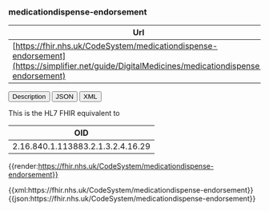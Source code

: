 ### medicationdispense-endorsement


|  Url |
|--
|  [https://fhir.nhs.uk/CodeSystem/medicationdispense-endorsement](https://simplifier.net/guide/DigitalMedicines/medicationdispense-endorsement) | 


<div class="tab">
  <button class="tablinks active" onclick="openTab(event, 'Description')">Description</button>
  <button class="tablinks" onclick="openTab(event, 'JSON')">JSON</button>
  <button class="tablinks" onclick="openTab(event, 'XML')">XML</button>

</div>
<div id="Description" class="tabcontent" style="display:block">

This is the HL7 FHIR equivalent to 

|  OID |
|--
| 2.16.840.1.113883.2.1.3.2.4.16.29  | 


{{render:https://fhir.nhs.uk/CodeSystem/medicationdispense-endorsement}}
</div>
<div id="XML" class="tabcontent">
  {{xml:https://fhir.nhs.uk/CodeSystem/medicationdispense-endorsement}}
</div>
<div id="JSON" class="tabcontent">
  {{json:https://fhir.nhs.uk/CodeSystem/medicationdispense-endorsement}}
</div>